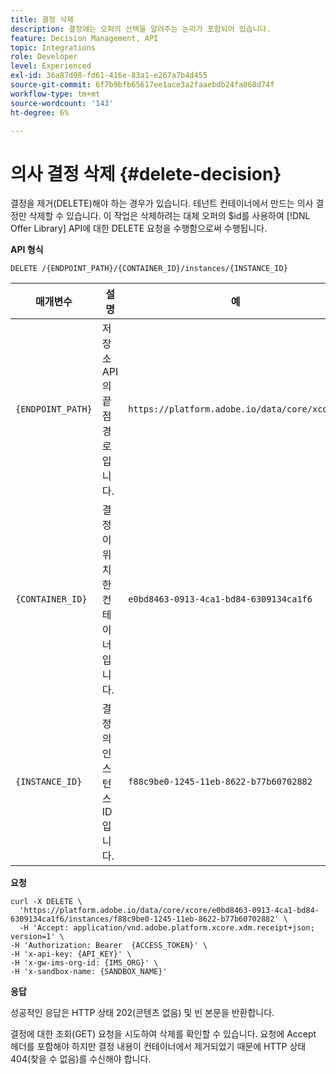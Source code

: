 ```yaml
---
title: 결정 삭제
description: 결정에는 오퍼의 선택을 알려주는 논리가 포함되어 있습니다.
feature: Decision Management, API
topic: Integrations
role: Developer
level: Experienced
exl-id: 36a87d98-fd61-416e-83a1-e267a7b4d455
source-git-commit: 6f7b9bfb65617ee1ace3a2faaebdb24fa068d74f
workflow-type: tm+mt
source-wordcount: '143'
ht-degree: 6%

---
```


# 의사 결정 삭제 {#delete-decision}

결정을 제거(DELETE)해야 하는 경우가 있습니다. 테넌트 컨테이너에서 만드는 의사 결정만 삭제할 수 있습니다. 이 작업은 삭제하려는 대체 오퍼의 $id를 사용하여 [!DNL Offer Library] API에 대한 DELETE 요청을 수행함으로써 수행됩니다.

**API 형식**

```http
DELETE /{ENDPOINT_PATH}/{CONTAINER_ID}/instances/{INSTANCE_ID}
```

| 매개변수 | 설명 | 예 |
| --------- | ----------- | ------- |
| `{ENDPOINT_PATH}` | 저장소 API의 끝점 경로입니다. | `https://platform.adobe.io/data/core/xcore/` |
| `{CONTAINER_ID}` | 결정이 위치한 컨테이너입니다. | `e0bd8463-0913-4ca1-bd84-6309134ca1f6` |
| `{INSTANCE_ID}` | 결정의 인스턴스 ID입니다. | `f88c9be0-1245-11eb-8622-b77b60702882` |

**요청**

```shell
curl -X DELETE \
  'https://platform.adobe.io/data/core/xcore/e0bd8463-0913-4ca1-bd84-6309134ca1f6/instances/f88c9be0-1245-11eb-8622-b77b60702882' \
  -H 'Accept: application/vnd.adobe.platform.xcore.xdm.receipt+json; version=1' \
-H 'Authorization: Bearer  {ACCESS_TOKEN}' \
-H 'x-api-key: {API_KEY}' \
-H 'x-gw-ims-org-id: {IMS_ORG}' \
-H 'x-sandbox-name: {SANDBOX_NAME}'
```

**응답**

성공적인 응답은 HTTP 상태 202(콘텐츠 없음) 및 빈 본문을 반환합니다.

결정에 대한 조회(GET) 요청을 시도하여 삭제를 확인할 수 있습니다. 요청에 Accept 헤더를 포함해야 하지만 결정 내용이 컨테이너에서 제거되었기 때문에 HTTP 상태 404(찾을 수 없음)를 수신해야 합니다.
